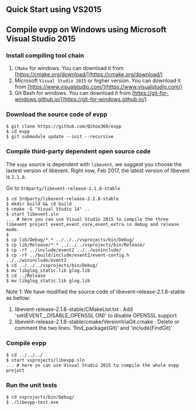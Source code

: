 Quick Start using VS2015
---
	
## Compile evpp on Windows using Microsoft Visual Studio 2015

### Install compiling tool chain

1. `CMake` for windows. You can download it from [https://cmake.org/download/](https://cmake.org/download/)
2. Microsoft `Visual Studio 2015` or higher version. You can download it from [https://www.visualstudio.com/](https://www.visualstudio.com/)
3. Git Bash for windows. You can download it from [https://git-for-windows.github.io/](https://git-for-windows.github.io/)

### Download the source code of evpp

	$ git clone https://github.com/Qihoo360/evpp
	$ cd evpp
	$ git submodule update --init --recursive

### Compile third-party dependent open source code

The `evpp` source is dependent with `libevent`, we suggest you choose the lastest version of libevent. 
Right now, Feb 2017, the latest version of libevent is `2.1.8`.

Go to `3rdparty/libevent-release-2.1.8-stable`

	$ cd 3rdparty/libevent-release-2.1.8-stable
	$ mkdir build && cd build
	$ cmake -G "Visual Studio 14" ..
	$ start libevent.sln
	... # here you can use Visual Studio 2015 to compile the three libevent project event,event_core,event_extra in debug and release mode.
	$
	$ cp lib/Debug/*.* ../../../vsprojects/bin/Debug/
	$ cp lib/Release/*.* ../../../vsprojects/bin/Release/
	$ cp -rf ../include/event2 ../../wininclude/
	$ cp -rf ../build/include/event2/event-config.h ../../wininclude/event2
    $ cd ../../../vsprojects/bin/Debug/
    $ mv libglog_static.lib glog.lib
    $ cd ../Release 
    $ mv libglog_static.lib glog.lib

Note 1: We have modified the source code of libevent-release-2.1.8-stable as bellow:

1. libevent-release-2.1.8-stable/CMakeList.txt : Add 'set(EVENT__DISABLE_OPENSSL ON)' to disable OPENSSL support
2. libevent-release-2.1.8-stable/cmake/VersionViaGit.cmake : Delete or comment the two lines: 'find_package(Git)' and 'include(FindGit)'

### Compile evpp

	$ cd ../../../
	$ start vsprojects/libevpp.sln
	... # here yo can use Visual Studio 2015 to compile the whole evpp project

### Run the unit tests

	$ cd vsprojects/bin/Debug/
	$ ./libevpp-test.exe
